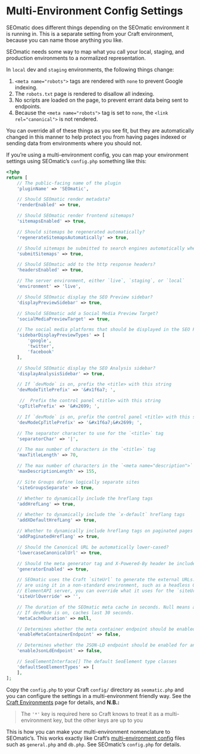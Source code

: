 # Multi-Environment Config Settings

SEOmatic does different things depending on the SEOmatic environment it is running in. This is a separate setting from your Craft environment, because you can name those anything you like.

SEOmatic needs some way to map what you call your local, staging, and production environments to a normalized representation.

In `local` dev and `staging` environments, the following things change:

1. `<meta name="robots">` tags are rendered with `none` to prevent Google indexing.
2. The `robots.txt` page is rendered to disallow all indexing.
3. No scripts are loaded on the page, to prevent errant data being sent to endpoints.
4. Because the `<meta name="robots">` tag is set to `none`, the `<link rel="canonical">` is not rendered.

You can override all of these things as you see fit, but they are automatically changed in this manner to help protect you from having pages indexed or sending data from environments where you should not.

If you’re using a multi-environment config, you can map your environment settings using SEOmatic’s `config.php` something like this:

```php
<?php 
return [
    // The public-facing name of the plugin
    'pluginName' => 'SEOmatic',

    // Should SEOmatic render metadata?
    'renderEnabled' => true,

    // Should SEOmatic render frontend sitemaps?
    'sitemapsEnabled' => true,

    // Should sitemaps be regenerated automatically?
    'regenerateSitemapsAutomatically' => true,

    // Should sitemaps be submitted to search engines automatically whenever there are changes?
    'submitSitemaps' => true,

    // Should SEOmatic add to the http response headers?
    'headersEnabled' => true,

    // The server environment, either `live`, `staging`, or `local`
    'environment' => 'live',

    // Should SEOmatic display the SEO Preview sidebar?
    'displayPreviewSidebar' => true,

    // Should SEOmatic add a Social Media Preview Target?
    'socialMediaPreviewTarget' => true,

    // The social media platforms that should be displayed in the SEO Preview sidebar
    'sidebarDisplayPreviewTypes' => [
        'google',
        'twitter',
        'facebook'
    ],

    // Should SEOmatic display the SEO Analysis sidebar?
    'displayAnalysisSidebar' => true,

    // If `devMode` is on, prefix the <title> with this string
    'devModeTitlePrefix' => '&#x1f6a7; ',

     //  Prefix the control panel <title> with this string
    'cpTitlePrefix' => '&#x2699; ',

    // If `devMode` is on, prefix the control panel <title> with this string
    'devModeCpTitlePrefix' => '&#x1f6a7;&#x2699; ',

    // The separator character to use for the `<title>` tag
    'separatorChar' => '|',

    // The max number of characters in the `<title>` tag
    'maxTitleLength' => 70,

    // The max number of characters in the `<meta name="description">` tag
    'maxDescriptionLength' => 155,

    // Site Groups define logically separate sites
    'siteGroupsSeparate' => true,

    // Whether to dynamically include the hreflang tags
    'addHrefLang' => true,

    // Whether to dynamically include the `x-default` hreflang tags
    'addXDefaultHrefLang' => true,

    // Whether to dynamically include hreflang tags on paginated pages
    'addPaginatedHreflang' => true,

    // Should the Canonical URL be automatically lower-cased?
    'lowercaseCanonicalUrl' => true,

    // Should the meta generator tag and X-Powered-By header be included?
    'generatorEnabled' => true,

    // SEOmatic uses the Craft `siteUrl` to generate the external URLs.  If you
    // are using it in a non-standard environment, such as a headless GraphQL or
    // ElementAPI server, you can override what it uses for the `siteUrl` below.
    'siteUrlOverride' => '',

    // The duration of the SEOmatic meta cache in seconds. Null means always cached until explicitly broken
    // If devMode is on, caches last 30 seconds.
    'metaCacheDuration' => null,

    // Determines whether the meta container endpoint should be enabled for anonymous front end access
    'enableMetaContainerEndpoint' => false,

    // Determines whether the JSON-LD endpoint should be enabled for anonymous front end access
    'enableJsonLdEndpoint' => false,

    // SeoElementInterface[] The default SeoElement type classes
    'defaultSeoElementTypes' => [
    ],
];
```

Copy the `config.php` to your Craft `config/` directory as `seomatic.php` and you can configure the settings in a multi-environment friendly way. See the [Craft Environments](https://docs.craftcms.com/v3/config/environments.html#config-files) page for details, and **N.B.:**

> The `'*'` key is required here so Craft knows to treat it as a multi-environment key, but the other keys are up to you

This is how you can make your multi-environment nomenclature to SEOmatic’s. This works exactly like Craft’s [multi-environment config](https://docs.craftcms.com/v3/configuration.html#application-config) files such as `general.php` and `db.php`. See SEOmatic’s `config.php` for details.
